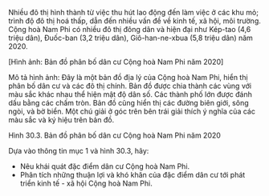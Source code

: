Nhiều đô thị hình thành từ việc thu hút lao động đến làm việc ở các khu mỏ; trình độ đô thị hoá thấp, dẫn đến nhiều vấn đề về kinh tế, xã hội, môi trường. Cộng hoà Nam Phi có nhiều đô thị đông dân và hiện đại như Kép-tao (4,6 triệu dân), Đuốc-ban (3,2 triệu dân), Giô-han-ne-xbua (5,8 triệu dân) năm 2020.

[Hình ảnh: Bản đồ phân bố dân cư Cộng hoà Nam Phi năm 2020]

Mô tả hình ảnh: Đây là một bản đồ địa lý của Cộng hoà Nam Phi, hiển thị phân bố dân cư và các đô thị chính. Bản đồ được chia thành các vùng với màu sắc khác nhau thể hiện mật độ dân số. Các thành phố lớn được đánh dấu bằng các chấm tròn. Bản đồ cũng hiển thị các đường biên giới, sông ngòi, và bờ biển. Một chú giải ở góc trên bên trái giải thích ý nghĩa của các màu sắc và ký hiệu trên bản đồ.

Hình 30.3. Bản đồ phân bố dân cư Cộng hoà Nam Phi năm 2020

Dựa vào thông tin mục 1 và hình 30.3, hãy:
- Nêu khái quát đặc điểm dân cư Cộng hoà Nam Phi.
- Phân tích những thuận lợi và khó khăn của đặc điểm dân cư tới phát triển kinh tế - xã hội Cộng hoà Nam Phi.